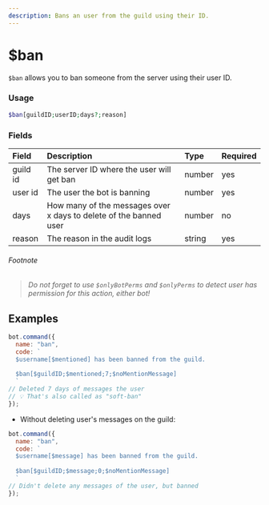 ```yaml
---
description: Bans an user from the guild using their ID.
---
```


# $ban

`$ban` allows you to ban someone from the server using their user ID. 

### Usage

```php
$ban[guildID;userID;days?;reason]
```

### Fields

| Field | Description | Type | Required |
| :--- | :--- | :--- | :--- |
| guild id | The server ID where the user will get ban | number | yes |
| user id | The user the bot is banning | number | yes |
| days | How many of the messages over x days to delete of the banned user | number | no |
| reason | The reason in the audit logs | string | yes |

###### Footnote

> *Do not forget to use `$onlyBotPerms` and `$onlyPerms` to detect user has permission for this action, either bot!*


## Examples

```javascript
bot.command({
  name: "ban",
  code: `
  $username[$mentioned] has been banned from the guild.
  
  $ban[$guildID;$mentioned;7;$noMentionMessage]
  `
// Deleted 7 days of messages the user
// 💡 That's also called as "soft-ban"
});
```

* Without deleting user's messages on the guild:

```javascript
bot.command({
  name: "ban",
  code: `
  $username[$message] has been banned from the guild.
  
  $ban[$guildID;$message;0;$noMentionMessage]
  `
// Didn't delete any messages of the user, but banned
});
```


